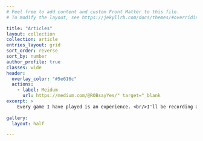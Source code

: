 ```yaml
---
# Feel free to add content and custom Front Matter to this file.
# To modify the layout, see https://jekyllrb.com/docs/themes/#overriding-theme-defaults

title: "Articles"
layout: collection
collection: article
entries_layout: grid
sort_order: reverse
sort_by: number
author_profile: true
classes: wide
header:
  overlay_color: "#5e616c"
  actions:
    - label: Meidum
      url: https://medium.com/@ROBsayYes/" target="_blank
excerpt: >
    Every game I have played is an experience. <br/>I'll be recording and reviewing some of these interesting experiences here or on Medium.
    
gallery:
  layout: half

---
```

